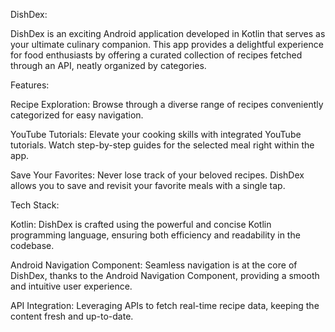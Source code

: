DishDex:

DishDex is an exciting Android application developed in Kotlin that serves as your ultimate culinary companion. This app provides a delightful experience for food enthusiasts by offering a curated collection of recipes fetched through an API, neatly organized by categories.

Features:

Recipe Exploration: Browse through a diverse range of recipes conveniently categorized for easy navigation.

YouTube Tutorials: Elevate your cooking skills with integrated YouTube tutorials. Watch step-by-step guides for the selected meal right within the app.

Save Your Favorites: Never lose track of your beloved recipes. DishDex allows you to save and revisit your favorite meals with a single tap.

Tech Stack:

Kotlin: DishDex is crafted using the powerful and concise Kotlin programming language, ensuring both efficiency and readability in the codebase.

Android Navigation Component: Seamless navigation is at the core of DishDex, thanks to the Android Navigation Component, providing a smooth and intuitive user experience.

API Integration: Leveraging APIs to fetch real-time recipe data, keeping the content fresh and up-to-date.
